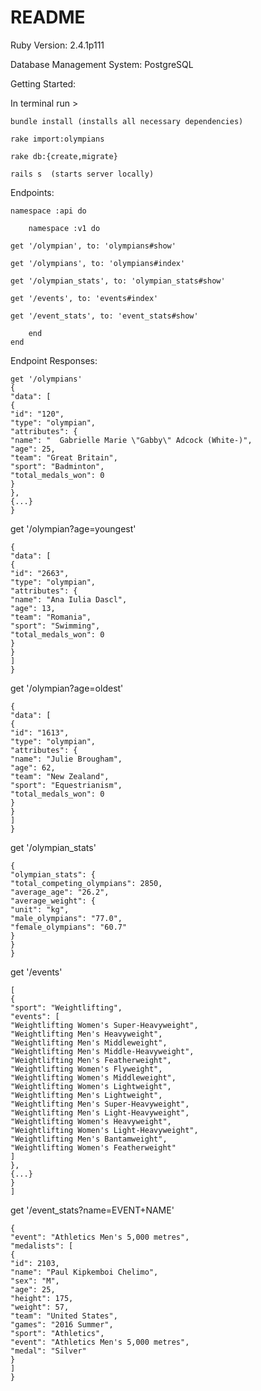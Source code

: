 # README
Ruby Version:
2.4.1p111

Database Management System:
PostgreSQL

Getting Started:  

In terminal run >  

	bundle install (installs all necessary dependencies)  

	rake import:olympians   

	rake db:{create,migrate}

	rails s  (starts server locally)

Endpoints:  

	namespace :api do  

		namespace :v1 do  

	get '/olympian', to: 'olympians#show'  

	get '/olympians', to: 'olympians#index'  

	get '/olympian_stats', to: 'olympian_stats#show'  

	get '/events', to: 'events#index'  

	get '/event_stats', to: 'event_stats#show'  

		end
	end

Endpoint Responses: 

	get '/olympians'
	{
	"data": [
	{
	"id": "120",
	"type": "olympian",
	"attributes": {
	"name": "  Gabrielle Marie \"Gabby\" Adcock (White-)",
	"age": 25,
	"team": "Great Britain",
	"sport": "Badminton",
	"total_medals_won": 0
	}
	},
	{...}
	}

get '/olympian?age=youngest'

	{
	"data": [
	{
	"id": "2663",
	"type": "olympian",
	"attributes": {
	"name": "Ana Iulia Dascl",
	"age": 13,
	"team": "Romania",
	"sport": "Swimming",
	"total_medals_won": 0
	}
	}
	]
	}

get '/olympian?age=oldest'

	{
	"data": [
	{
	"id": "1613",
	"type": "olympian",
	"attributes": {
	"name": "Julie Brougham",
	"age": 62,
	"team": "New Zealand",
	"sport": "Equestrianism",
	"total_medals_won": 0
	}
	}
	]
	}

get '/olympian_stats'

	{
	"olympian_stats": {
	"total_competing_olympians": 2850,
	"average_age": "26.2",
	"average_weight": {
	"unit": "kg",
	"male_olympians": "77.0",
	"female_olympians": "60.7"
	}
	}
	}


get '/events'

	[
	{
	"sport": "Weightlifting",
	"events": [
	"Weightlifting Women's Super-Heavyweight",
	"Weightlifting Men's Heavyweight",
	"Weightlifting Men's Middleweight",
	"Weightlifting Men's Middle-Heavyweight",
	"Weightlifting Men's Featherweight",
	"Weightlifting Women's Flyweight",
	"Weightlifting Women's Middleweight",
	"Weightlifting Women's Lightweight",
	"Weightlifting Men's Lightweight",
	"Weightlifting Men's Super-Heavyweight",
	"Weightlifting Men's Light-Heavyweight",
	"Weightlifting Women's Heavyweight",
	"Weightlifting Women's Light-Heavyweight",
	"Weightlifting Men's Bantamweight",
	"Weightlifting Women's Featherweight"
	]
	},
	{...}
	}
	]

get '/event_stats?name=EVENT+NAME'

	{
	"event": "Athletics Men's 5,000 metres",
	"medalists": [
	{
	"id": 2103,
	"name": "Paul Kipkemboi Chelimo",
	"sex": "M",
	"age": 25,
	"height": 175,
	"weight": 57,
	"team": "United States",
	"games": "2016 Summer",
	"sport": "Athletics",
	"event": "Athletics Men's 5,000 metres",
	"medal": "Silver"
	}
	]
	}

  
